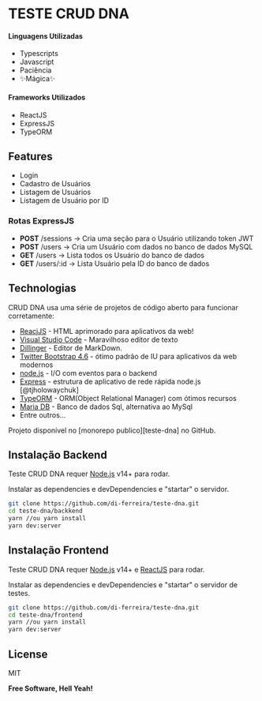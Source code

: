# TESTE CRUD DNA

#### **Linguagens Utilizadas**

- Typescripts
- Javascript
- Paciência
- ✨Mágica✨

#### **Frameworks Utilizados**

- ReactJS
- ExpressJS
- TypeORM

## Features

- Login
- Cadastro de Usuários
- Listagem de Usuários
- Listagem de Usuário por ID

### Rotas ExpressJS

- **POST** /sessions -> Cria uma seção para o Usuário utilizando token JWT
- **POST** /users -> Cria um Usuário com dados no banco de dados MySQL
- **GET** /users -> Lista todos os Usuário do banco de dados
- **GET** /users/:id -> Lista Usuário pela ID do banco de dados

## Technologias

CRUD DNA usa uma série de projetos de código aberto para funcionar corretamente:

- [ReacjJS](https://pt-br.reactjs.org/) - HTML aprimorado para aplicativos da web!
- [Visual Studio Code](https://code.visualstudio.com/) - Maravilhoso editor de texto
- [Dillinger](https://dillinger.io/) - Editor de MarkDown.
- [Twitter Bootstrap 4.6](https://getbootstrap.com/) - ótimo padrão de IU para aplicativos da web modernos
- [node.js](https://nodejs.org/pt-br/) - I/O com eventos para o backend
- [Express](http://expressjs.com) - estrutura de aplicativo de rede rápida node.js [@tjholowaychuk]
- [TypeORM](https://typeorm.io/) - ORM(Object Relational Manager) com ótimos recursos
- [Maria DB](https://mariadb.org/) - Banco de dados Sql, alternativa ao MySql
- Entre outros...

Projeto disponível no [monorepo publico][teste-dna] no GitHub.

## Instalação Backend

Teste CRUD DNA requer [Node.js](https://nodejs.org/pt-br/) v14+ para rodar.

Instalar as dependencies e devDependencies e "startar" o servidor.

```sh
git clone https://github.com/di-ferreira/teste-dna.git
cd teste-dna/backkend
yarn //ou yarn install
yarn dev:server
```

## Instalação Frontend

Teste CRUD DNA requer [Node.js](https://nodejs.org/pt-br/) v14+ e [ReactJS](https://pt-br.reactjs.org/) para rodar.

Instalar as dependencies e devDependencies e "startar" o servidor de testes.

```sh
git clone https://github.com/di-ferreira/teste-dna.git
cd teste-dna/frontend
yarn //ou yarn install
yarn dev:server
```

## License

MIT

**Free Software, Hell Yeah!**
